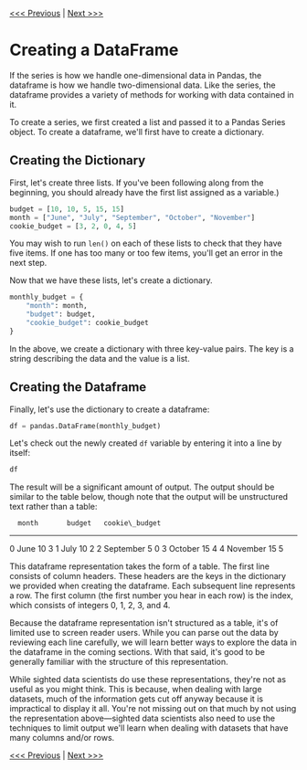 [<<< Previous](keysvalues.md) | [Next >>>](dataframe_fundamentals.md)

# Creating a DataFrame

If the series is how we handle one-dimensional data in Pandas, the dataframe is how we handle two-dimensional data. Like the series, the dataframe provides a variety of methods for working with data contained in it.

To create a series, we first created a list and passed it to a Pandas Series object. To create a dataframe, we'll first have to create a dictionary.

## Creating the Dictionary

First, let's create three lists. If you've been following along from the beginning, you should already have the first list assigned as a variable.)

```python
budget = [10, 10, 5, 15, 15]
month = ["June", "July", "September", "October", "November"]
cookie_budget = [3, 2, 0, 4, 5]
```

You may wish to run `len()` on each of these lists to check that they have five items. If one has too many or too few items, you'll get an error in the next step.

Now that we have these lists, let's create a dictionary. 

```python
monthly_budget = {
    "month": month, 
    "budget": budget, 
    "cookie_budget": cookie_budget
}
```

In the above, we create a dictionary with three key-value pairs. The key is a string describing the data and the value is a list. 

## Creating the Dataframe

Finally, let's use the dictionary to create a dataframe:

```python
df = pandas.DataFrame(monthly_budget)
```

Let's check out the newly created `df` variable by entering it into a line by itself:

```python
df
```

The result will be a significant amount of output. The output should be similar to the table below, though note that the output will be unstructured text rather than a table:

      month       budget   cookie\_budget
  --- ----------- -------- ----------------
  0   June        10       3
  1   July        10       2
  2   September   5        0
  3   October     15       4
  4   November    15       5

This dataframe representation takes the form of a table. The first line consists of column headers. These headers are the keys in the dictionary we provided when creating the dataframe. Each subsequent line represents a row. The first column (the first number you hear in each row) is the index, which consists of integers 0, 1, 2, 3, and 4.

Because the dataframe representation isn't structured as a table, it's of limited use to screen reader users. While you can parse out the data by reviewing each line carefully, we will learn better ways to explore the data in the dataframe in the coming sections. With that said, it's good to be generally familiar with the structure of this representation.

While sighted data scientists do use these representations, they're not as useful as you might think. This is because, when dealing with large datasets, much of the information gets cut off anyway because it is impractical to display it all. You're not missing out on that much by not using the representation above—sighted data scientists also need to use the techniques to limit output we'll learn when dealing with datasets that have many columns and/or rows.

[<<< Previous](keysvalues.md) | [Next >>>](dataframe_fundamentals.md)
